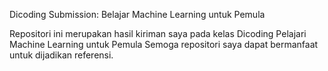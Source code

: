 Dicoding Submission: Belajar Machine Learning untuk Pemula <br>

Repositori ini merupakan hasil kiriman saya pada kelas Dicoding Pelajari Machine Learning untuk Pemula Semoga repositori saya dapat bermanfaat untuk dijadikan referensi.
